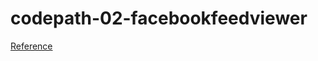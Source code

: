 # codepath-02-facebookfeedviewer

[Reference](http://courses.codepath.com/courses/intro_to_ios/week/2#!exercises)
